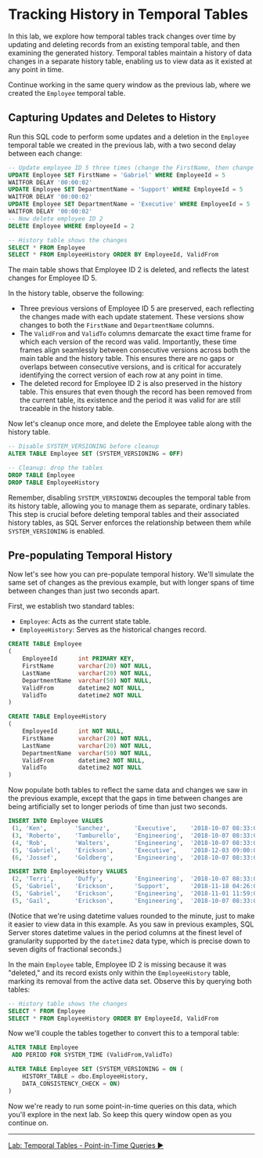 ﻿# Tracking History in Temporal Tables

In this lab, we explore how temporal tables track changes over time by updating and deleting records from an existing temporal table, and then examining the generated history. Temporal tables maintain a history of data changes in a separate history table, enabling us to view data as it existed at any point in time.

Continue working in the same query window as the previous lab, where we created the `Employee` temporal table.

## Capturing Updates and Deletes to History

Run this SQL code to perform some updates and a deletion in the `Employee` temporal table we created in the previous lab, with a two second delay between each change:

```sql
-- Update employee ID 5 three times (change the FirstName, then change the DepartmentName twice, two seconds apart)
UPDATE Employee SET FirstName = 'Gabriel' WHERE EmployeeId = 5
WAITFOR DELAY '00:00:02'
UPDATE Employee SET DepartmentName = 'Support' WHERE EmployeeId = 5
WAITFOR DELAY '00:00:02'
UPDATE Employee SET DepartmentName = 'Executive' WHERE EmployeeId = 5
WAITFOR DELAY '00:00:02'
-- Now delete employee ID 2
DELETE Employee WHERE EmployeeId = 2

-- History table shows the changes
SELECT * FROM Employee
SELECT * FROM EmployeeHistory ORDER BY EmployeeId, ValidFrom
```

The main table shows that Employee ID 2 is deleted, and reflects the latest changes for Employee ID 5.

In the history table, observe the following:

- Three previous versions of Employee ID 5 are preserved, each reflecting the changes made with each update statement. These versions show changes to both the `FirstName` and `DepartmentName` columns.
- The `ValidFrom` and `ValidTo` columns demarcate the exact time frame for which each version of the record was valid. Importantly, these time frames align seamlessly between consecutive versions across both the main table and the history table. This ensures there are no gaps or overlaps between consecutive versions, and is critical for accurately identifying the correct version of each row at any point in time.
- The deleted record for Employee ID 2 is also preserved in the history table. This ensures that even though the record has been removed from the current table, its existence and the period it was valid for are still traceable in the history table.

Now let's cleanup once more, and delete the Employee table along with the history table.

```sql
-- Disable SYSTEM_VERSIONING before cleanup
ALTER TABLE Employee SET (SYSTEM_VERSIONING = OFF)

-- Cleanup: drop the tables
DROP TABLE Employee
DROP TABLE EmployeeHistory
```

Remember, disabling `SYSTEM_VERSIONING` decouples the temporal table from its history table, allowing you to manage them as separate, ordinary tables. This step is crucial before deleting temporal tables and their associated history tables, as SQL Server enforces the relationship between them while `SYSTEM_VERSIONING` is enabled.

## Pre-populating Temporal History

Now let's see how you can pre-populate temporal history. We'll simulate the same set of changes as the previous example, but with longer spans of time between changes than just two seconds apart.

First, we establish two standard tables:

- `Employee`: Acts as the current state table.
- `EmployeeHistory`: Serves as the historical changes record.

```sql
CREATE TABLE Employee
(
    EmployeeId      int PRIMARY KEY,
    FirstName       varchar(20) NOT NULL,
    LastName        varchar(20) NOT NULL,
    DepartmentName  varchar(50) NOT NULL,
    ValidFrom       datetime2 NOT NULL, 
    ValidTo         datetime2 NOT NULL
)

CREATE TABLE EmployeeHistory
(
    EmployeeId      int NOT NULL,
    FirstName       varchar(20) NOT NULL,
    LastName        varchar(20) NOT NULL,
    DepartmentName  varchar(50) NOT NULL,
    ValidFrom       datetime2 NOT NULL, 
    ValidTo         datetime2 NOT NULL
)
```

Now populate both tables to reflect the same data and changes we saw in the previous example, except that the gaps in time between changes are being artificially set to longer periods of time than just two seconds.

```sql
INSERT INTO Employee VALUES
 (1, 'Ken',        'Sanchez',       'Executive',    '2018-10-07 08:33:00', '9999-12-31 23:59:59.9999999'),
 (3, 'Roberto',    'Tamburello',    'Engineering',  '2018-10-07 08:33:00', '9999-12-31 23:59:59.9999999'),
 (4, 'Rob',        'Walters',       'Engineering',  '2018-10-07 08:33:00', '9999-12-31 23:59:59.9999999'),
 (5, 'Gabriel',    'Erickson',      'Executive',    '2018-12-03 09:00:00', '9999-12-31 23:59:59.9999999'),
 (6, 'Jossef',     'Goldberg',      'Engineering',  '2018-10-07 08:33:00', '9999-12-31 23:59:59.9999999')

INSERT INTO EmployeeHistory VALUES
 (2, 'Terri',      'Duffy',         'Engineering',  '2018-10-07 08:33:00', '2018-11-16 00:00:00'),  -- deleted 11/16
 (5, 'Gabriel',    'Erickson',      'Support',      '2018-11-18 04:26:00', '2018-12-03 09:00:00'),
 (5, 'Gabriel',    'Erickson',      'Engineering',  '2018-11-01 11:59:00', '2018-11-18 04:26:00'),
 (5, 'Gail',       'Erickson',      'Engineering',  '2018-10-07 08:33:00', '2018-11-01 11:59:00')
```

(Notice that we're using datetime values rounded to the minute, just to make it easier to view data in this example. As you saw in previous examples, SQL Server stores datetime values in the period columns at the finest level of granularity supported by the `datetime2` data type, which is precise down to seven digits of fractional seconds.)

In the main `Employee` table, Employee ID 2 is missing because it was "deleted," and its record exists only within the `EmployeeHistory` table, marking its removal from the active data set. Observe this by querying both tables:

```sql
-- History table shows the changes
SELECT * FROM Employee
SELECT * FROM EmployeeHistory ORDER BY EmployeeId, ValidFrom
```

Now we'll couple the tables together to convert this to a temporal table:

```sql
ALTER TABLE Employee
 ADD PERIOD FOR SYSTEM_TIME (ValidFrom,ValidTo)

ALTER TABLE Employee SET (SYSTEM_VERSIONING = ON (
    HISTORY_TABLE = dbo.EmployeeHistory,
    DATA_CONSISTENCY_CHECK = ON)
)
```

Now we're ready to run some point-in-time queries on this data, which you'll explore in the next lab. So keep this query window open as you continue on.

___

[Lab: Temporal Tables - Point-in-Time Queries ▶](https://github.com/lennilobel/sql2022-workshop-hol/blob/main/HOL/2.%20Temporal%20Tables/3.%20Point-in-Time%20Queries.md)